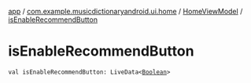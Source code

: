 [app](../../index.md) / [com.example.musicdictionaryandroid.ui.home](../index.md) / [HomeViewModel](index.md) / [isEnableRecommendButton](./is-enable-recommend-button.md)

# isEnableRecommendButton

`val isEnableRecommendButton: LiveData<`[`Boolean`](https://kotlinlang.org/api/latest/jvm/stdlib/kotlin/-boolean/index.html)`>`